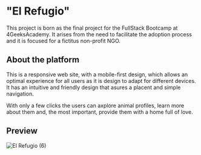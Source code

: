<h1>"El Refugio"</h1>

This project is born as the final project for the FullStack Bootcamp at 4GeeksAcademy.
It arises from the need to facilitate the adoption process and it is focused for a fictitus non-profit NGO.


<h2>About the platform</h2>

This is a responsive web site, with a mobile-first design, which allows an optimal experience for all users as it is design to adapt for different devices.
It has an intuitive and friendly design that asures a placent and simple navigation.

With only a few clicks the users can axplore animal profiles, learn more about them and, the most important, provide them with a home full of love.


<h2>Preview</h2>

![El Refugio (6)](https://github.com/IlariaBa/El-Refugio/assets/145076192/13db31a1-39d6-4d39-99ce-5a2e245e5de5)
